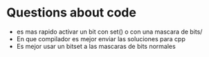 # Questions about code

- es mas rapido activar un bit con set() o con una mascara de bits/
- En que compilador es mejor enviar las soluciones para cpp
- Es mejor usar un bitset a las mascaras de bits normales

